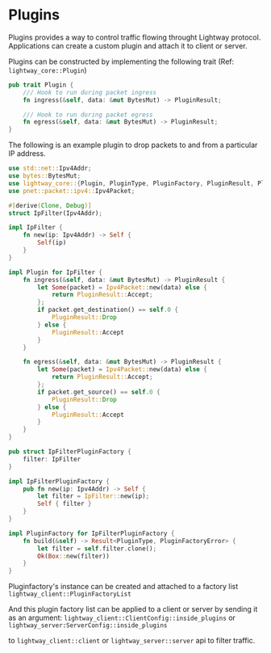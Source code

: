 # Plugins

Plugins provides a way to control traffic flowing throught Lightway protocol.
Applications can create a custom plugin and attach it to client or server.

Plugins can be constructed by implementing the following trait (Ref: `lightway_core::Plugin`)

```rust
pub trait Plugin {
    /// Hook to run during packet ingress
    fn ingress(&self, data: &mut BytesMut) -> PluginResult;

    /// Hook to run during packet egress
    fn egress(&self, data: &mut BytesMut) -> PluginResult;
}
```


The following is an example plugin to drop packets to and from a particular IP address.

```rust
use std::net::Ipv4Addr;
use bytes::BytesMut;
use lightway_core::{Plugin, PluginType, PluginFactory, PluginResult, PluginFactoryError};
use pnet::packet::ipv4::Ipv4Packet;

#[derive(Clone, Debug)]
struct IpFilter(Ipv4Addr);

impl IpFilter {
    fn new(ip: Ipv4Addr) -> Self {
        Self(ip)
    }
}

impl Plugin for IpFilter {
    fn ingress(&self, data: &mut BytesMut) -> PluginResult {
        let Some(packet) = Ipv4Packet::new(data) else {
            return PluginResult::Accept;
        };
        if packet.get_destination() == self.0 {
            PluginResult::Drop
        } else {
            PluginResult::Accept
        }
    }

    fn egress(&self, data: &mut BytesMut) -> PluginResult {
        let Some(packet) = Ipv4Packet::new(data) else {
            return PluginResult::Accept;
        };
        if packet.get_source() == self.0 {
            PluginResult::Drop
        } else {
            PluginResult::Accept
        }
    }
}

pub struct IpFilterPluginFactory {
    filter: IpFilter
}

impl IpFilterPluginFactory {
    pub fn new(ip: Ipv4Addr) -> Self {
        let filter = IpFilter::new(ip);
        Self { filter }
    }
}

impl PluginFactory for IpFilterPluginFactory {
    fn build(&self) -> Result<PluginType, PluginFactoryError> {
        let filter = self.filter.clone();
        Ok(Box::new(filter))
    }
}

```

Pluginfactory's instance can be created and attached to a factory list `lightway_client::PluginFactoryList`

And this plugin factory list can be applied to a client or server by sending it as an argument:
`lightway_client::ClientConfig::inside_plugins` or `lightway_server:ServerConfig::inside_plugins`

to `lightway_client::client` or `lightway_server::server` api to filter traffic.
